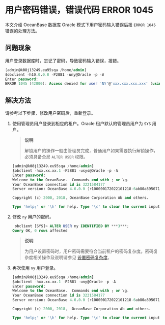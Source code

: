 # 用户密码错误，错误代码 ERROR 1045

本文介绍 OceanBase 数据库 Oracle 模式下用户密码输入错误后报 `ERROR 1045` 错误的处理方法。

## 问题现象

用户登录数据库时，忘记了密码，导致密码输入错误，报错。

```sql
[admin@k08j13249.eu95sqa /home/admin]
$obclient -h10.0.0.0 -P2881 -uny@Oracle -p -A
Enter password:
ERROR 1045 (42000): Access denied for user 'NY'@'xxx.xxx.xxx.xxx' (using password: YES)
```

## 解决方法

请参考以下步骤，修改用户密码后，重新登录。

1. 使用管理员用户登录到相应的租户。Oracle 租户默认的管理员用户为 `SYS` 用户。

   >**说明**
   >
   >解锁用户的操作一般由管理员完成，普通用户如果需要执行解锁操作，必须具备全局 `ALTER USER` 权限。

   ```sql
   [admin@k08j13249.eu95sqa /home/admin]
   $obclient -hxx.xx.xx.1 -P2881 -usys@Oracle -p -A
   Enter password:
   Welcome to the OceanBase.  Commands end with ; or \g.
   Your OceanBase connection id is 3221584177
   Server version: OceanBase 4.0.0.0 (r100000172022101218-6ab80a3950710941946c004d805fcfded7a4aa2c) (Built Oct 12 2022 18:43:39)

   Copyright (c) 2000, 2018, OceanBase Corporation Ab and others.

   Type 'help;' or '\h' for help. Type '\c' to clear the current input statement.
   ```

2. 修改 `ny` 用户的密码。

   ```sql
    obclient [SYS]> ALTER USER ny IDENTIFIED BY ***3***;
   Query OK, 0 rows affected
   ```

   >**说明**
   >
   >为用户设置密码时，用户密码需要符合当前租户的密码复杂度。密码复杂度相关操作及说明请参见 [设置密码复杂度](../../../7.reference/2.administrator-guide/2.basic-database-management/4.manage-tenants/5.manage-users-and-permissions/2.oracle-mode/2.set-password-complexity-of-oracle-mode.md)。

3. 再次使用 `ny` 用户登录。

   ```sql
   [admin@k08j13249.eu95sqa /home/admin]
   $obclient -hxx.xx.xx.1 -P2881 -uny@Oracle -p -A
   Enter password:
   Welcome to the OceanBase.  Commands end with ; or \g.
   Your OceanBase connection id is 3221584177
   Server version: OceanBase 4.0.0.0 (r100000172022101218-6ab80a3950710941946c004d805fcfded7a4aa2c) (Built Oct 12 2022 18:43:39)

   Copyright (c) 2000, 2018,  OceanBase Corporation Ab and others.

   Type 'help;' or '\h' for help. Type '\c' to clear the current input statement.
   ```